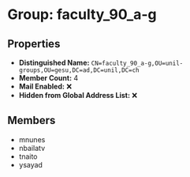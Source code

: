 # Group: faculty_90_a-g

## Properties

- **Distinguished Name:** `CN=faculty_90_a-g,OU=unil-groups,OU=gesu,DC=ad,DC=unil,DC=ch`
- **Member Count:** 4
- **Mail Enabled:** ❌
- **Hidden from Global Address List:** ❌

## Members

- mnunes
- nbailatv
- tnaito
- ysayad
